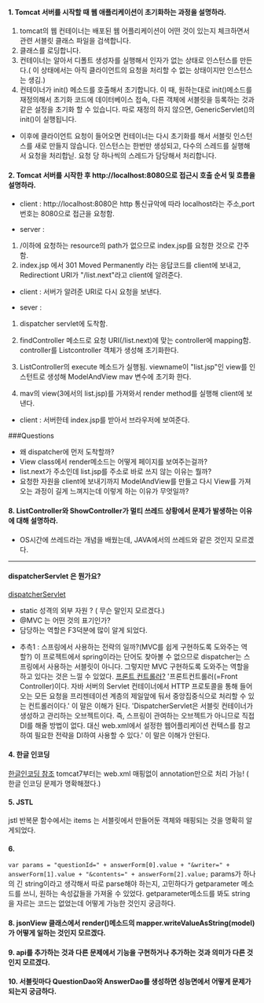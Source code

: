 #### 1. Tomcat 서버를 시작할 때 웹 애플리케이션이 초기화하는 과정을 설명하라.
1. tomcat의 웹 컨테이너는 배포된 웹 어플리케이션이 어떤 것이 있는지 체크하면서 관련 서블릿 클래스 파일을 검색합니다.
2. 클래스를 로딩합니다.
3. 컨테이너는 알아서 디폴트 생성자를 실행해서 인자가 없는 상태로 인스턴스를 만든다.( 이 상태에서는 아직 클라이언트의 요청을 처리할 수 없는 상태이지만 인스턴스는 생김.)
4. 컨테이너가 init() 메소드를 호출해서 초기합니다. 이 때, 원하는대로 init()메소드를 재정의해서 초기화 코드에 데이터베이스 접속, 다른 객체에 서블릿을 등록하는 것과 같은 설정을 초기화 할 수 있습니다. 따로 재정의 하지 않으면, GenericServlet()의 init()이 실행됩니다. 
* 이후에 클라이언트 요청이 들어오면 컨테이너는 다시 초기화를 해서 서블릿 인스턴스를 새로 만들지 않습니다. 인스턴스는 한번만 생성되고, 다수의 스레드를 실행해서 요청을 처리합닏. 요청 당 하나씩의 스레드가 담당해서 처리합니다. 


#### 2. Tomcat 서버를 시작한 후 http://localhost:8080으로 접근시 호출 순서 및 흐름을 설명하라.
* client : http://localhost:8080은
http 통신규악에 따라 localhost라는 주소,port번호는 8080으로 접근을 요청함.

* server : 
1. /이하에 요청하는 resource의 path가 없으므로 index.jsp를 요청한 것으로 간주함.   
2. index.jsp 에서 301 Moved Permanently 라는 응답코드를 client에 보내고, Redirectiont URI가 "/list.next"라고 client에 알려준다.

* client : 
서버가 알려준 URI로 다시 요청을 보낸다. 

* sever : 

1. dispatcher servlet에 도착함.

2. findController 메소드로 요청 URI(/list.next)에 맞는
controller에 mapping함. 
controller를 Listcontroller 객체가 생성해 초기화한다.


3. ListController의 execute 메소드가 실행됨. viewname이 "list.jsp"인 view를 인스턴트로 생성해 ModelAndView mav 변수에 초기화 한다.

4. mav의 view(3에서의 list.jsp)를 가져와서 render method를 실행해 client에 보낸다.

* client : 
서버한테 index.jsp를 받아서 브라우저에 보여준다.

###Questions
- 왜 dispatcher에 먼저 도착할까? 
- View class에서 render메소드는 어떻게 페이지를 보여주는걸까? 
- list.next가 주소인데 list.jsp를 주소로 바로 쓰지 않는 이유는 뭘까? 
- 요청한 자원을 client에 보내기까지 ModelAndView를 만들고 다시 View를 가져오는 과정이 길게 느껴지는데 이렇게 하는 이유가 무엇일까?

#### 8. ListController와 ShowController가 멀티 쓰레드 상황에서 문제가 발생하는 이유에 대해 설명하라.
* OS시간에 쓰레드라는 개념을 배웠는데, JAVA에서의 쓰레드와 같은 것인지 모르겠다. 

--------------------------------
#### dispatcherServlet 은 뭔가요?

[dispatcherServlet](http://egloos.zum.com/springmvc/v/504151)        

- static 성격의 외부 자원 ? ( 무슨 말인지 모르겠다.)
- @MVC 는 어떤 것의 표기인가?
- 담당하는 역할은 F3덕분에 많이 알게 되었다. 

* 추측1 : 스프링에서 사용하는 전략의 일까?(MVC를 쉽게 구현하도록 도와주는 역할?)
이 프로젝트에서 spring이라는 단어도 찾아볼 수 없으므로 dispatcher는 스프링에서 사용하는 서블릿이 아니다. 그렇지만 MVC 구현하도록 도와주는 역할을 하고 있다는 것은 느낄 수 있었다. 
[프론트 컨트롤러?](http://kimddochi.tistory.com/85)
'프론트컨트롤러(=Front Controller)이다. 자바 서버의 Servlet 컨테이너에서 HTTP 프로토콜을 통해 들어오는 
모든 요청을 프리젠테이션 계층의 제일앞에 둬서 중앙집중식으로 처리할 수 있는 컨트롤러이다.'
이 말은 이해가 된다.
'DispatcherServlet은 서블릿 컨테이너가 생성하고 관리하는 오브젝트이다.
즉, 스프링이 관여하는 오브젝트가 아니므로 직접 DI를 해줄 방법이 없다. 대신 web.xml에서 설정한 웹어플리케이션 컨텍스를 참고하여 필요한 전략을 DI하여 사용할 수 있다.'
이 말은 이해가 안된다.

#### 4. 한글 인코딩
[한글인코딩 참조](http://maxim365.tistory.com/?page=162#recentTrackback) tomcat7부터는 web.xml 매핑없이 annotation만으로 처리 가능! ( 한글 인코딩 문제가 명확해졌다.)

#### 5. JSTL 
jstl 반복문 함수에서는 items 는 서블릿에서 만들어둔 객체와 매핑되는 것을 명확히 알게되었다. 

#### 6.
```var params = "questionId=" + answerForm[0].value + "&writer=" + answerForm[1].value + "&contents=" + answerForm[2].value;```
params가 하나의 긴 string이라고 생각해서 따로 parse해야 하는지, 고민하다가 getparameter 메소드를 쓰니, 원하는 속성값들을 가져올 수 있었다. 
getparameter메소드를 봐도 string을 자르는 코드는 없었는데 어떻게 가능한 것인지 궁금하다. 


#### 8. jsonView 클래스에서 render()메소드의 mapper.writeValueAsString(model)가 어떻게 일하는 것인지 모르겠다. 

#### 9. api를 추가하는 것과 다른 문제에서 기능을 구현하거나 추가하는 것과 의미가 다른 것인지 모르겠다. 

#### 10. 서블릿마다 QuestionDao와 AnswerDao를 생성하면 성능면에서 어떻게 문제가 되는지 궁금하다.




